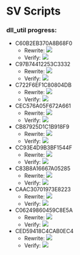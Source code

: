 # SV Scripts

### dll_util progress:
- C60B2EB370A8B68F0
  - Rewrite: ![](https://geps.dev/progress/100)
  - Verify: ![](https://geps.dev/progress/100)
- C97B74412253C3332
  - Rewrite: ![](https://geps.dev/progress/100)
  - Verify: ![](https://geps.dev/progress/100)
- C722F6EF1C80804DB
  - Rewrite: ![](https://geps.dev/progress/100)
  - Verify: ![](https://geps.dev/progress/50)
- CEC576A05F672A661
  - Rewrite: ![](https://geps.dev/progress/100)
  - Verify: ![](https://geps.dev/progress/100)
- CB87925D1C1B918F9
  - Rewrite: ![](https://geps.dev/progress/100)
  - Verify: ![](https://geps.dev/progress/10)
- CC93E4D9B3BF1544F
  - Rewrite: ![](https://geps.dev/progress/100)
  - Verify: ![](https://geps.dev/progress/10)
- C83B8A16667A05285
  - Rewrite: ![](https://geps.dev/progress/100)
  - Verify: ![](https://geps.dev/progress/10)
- CAAC30701973E8223
  - Rewrite: ![](https://geps.dev/progress/100)
  - Verify: ![](https://geps.dev/progress/10)
- C06249860459C8E5A
  - Rewrite: ![](https://geps.dev/progress/100)
  - Verify: ![](https://geps.dev/progress/10)
- CED59418C4CAB0EC4
  - Rewrite: ![](https://geps.dev/progress/50)
  - Verify: ![](https://geps.dev/progress/0)
